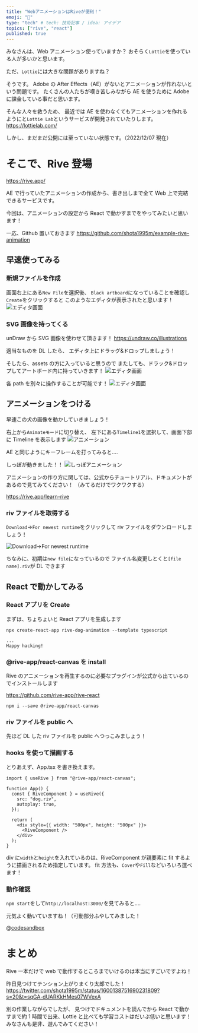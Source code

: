 ```yaml
---
title: "WebアニメーションはRiveが便利！"
emoji: "🎥"
type: "tech" # tech: 技術記事 / idea: アイデア
topics: ["rive", "react"]
published: true
---
```


みなさんは、Web アニメーション使っていますか？
おそらく`Lottie`を使っている人が多いかと思います。

ただ、`Lottie`には大きな問題がありますね？

そうです。
Adobe の After Effects（AE）がないとアニメーションが作れないという問題です。
たくさんの人たちが嘆き苦しみながら AE を使うために Adobe に課金している事だと思います。

そんな人々を救うため、
最近では AE を使わなくてもアニメーションを作れるようにと`Lottie Lab`というサービスが開発されていたりします。
https://lottielab.com/

しかし、まだまだ公開には至っていない状態です。（2022/12/07 現在）

# そこで、Rive 登場

https://rive.app/

AE で行っていたアニメーションの作成から、書き出しまで全て Web 上で完結できるサービスです。

今回は、アニメーションの設定から React で動かすまでをやってみたいと思います！

一応、Github 置いておきます
https://github.com/shota1995m/example-rive-animation

## 早速使ってみる

### 新規ファイルを作成

画面右上にある`New File`を選択後、
`Black artboard`になっていることを確認し`Create`をクリックすると
このようなエディタが表示されたと思います！
![エディタ画面](/images/shota1995m-rive-app/editor.png)

### SVG 画像を持ってくる

unDraw から SVG 画像を使わせて頂きます！
https://undraw.co/illustrations

適当なものを DL したら、
エディタ上にドラッグ&ドロップしましょう！

そしたら、assets の方に入っていると思うので
またしても、ドラック&ドロップしてアートボード内に持っていきます！
![エディタ画面](/images/shota1995m-rive-app/dnd.png)

各 path を別々に操作することが可能です！
![エディタ画面](/images/shota1995m-rive-app/1.png)

## アニメーションをつける

早速この犬の画像を動かしていきましょう！

右上から`Animateモード`に切り替え、
左下にある`Timeline1`を選択して、画面下部に Timeline を表示します
![アニメーション](/images/shota1995m-rive-app/animate.png)

AE と同じようにキーフレームを打ってみると....

しっぽが動きました！！
![しっぽアニメーション](https://user-images.githubusercontent.com/10015803/206233505-4d41b8f3-34ae-4865-8dd1-c3ec45454f00.png)

アニメーションの作り方に関しては、公式からチュートリアル、ドキュメントがあるので見てみてください！
（みてるだけでワクワクする）

https://rive.app/learn-rive

### riv ファイルを取得する

`Download`→`For newest runtime`をクリックして riv ファイルをダウンロードしましょう！

![Download→For newest runtime](/images/shota1995m-rive-app/download.png)

ちなみに、初期は`new file`になっているので
ファイル名変更しとくと`[file name].riv`が DL できます

## React で動かしてみる

### React アプリを Create

まずは、ちょちょいと React アプリを生成します

```shell
npx create-react-app rive-dog-animation --template typescript

...
Happy hacking!
```

### @rive-app/react-canvas を install

Rive のアニメーションを再生するのに必要なプラグインが公式から出ているのでインストールします

https://github.com/rive-app/rive-react

```shell
npm i --save @rive-app/react-canvas
```

### riv ファイルを public へ

先ほど DL した riv ファイルを public へつっこみましょう！

### hooks を使って描画する

とりあえず、App.tsx を書き換えます。

```typescript:src/App.tsx
import { useRive } from "@rive-app/react-canvas";

function App() {
  const { RiveComponent } = useRive({
    src: "dog.riv",
    autoplay: true,
  });

  return (
    <div style={{ width: "500px", height: "500px" }}>
      <RiveComponent />
    </div>
  );
}
```

div に`width`と`height`を入れているのは、RiveComponent が親要素に fit するように描画されるため指定しています。
fit 方法も、`Cover`や`Fill`などいろいろ選べます！

### 動作確認

`npm start`をして`http://localhost:3000/`を見てみると....

元気よく動いていますね！（可動部分ふやしてみました！

@[codesandbox](https://codesandbox.io/embed/ecstatic-mahavira-7p3hfi?fontsize=14&hidenavigation=1&theme=dark)

# まとめ

Rive 一本だけで web で動作するところまでいけるのは本当にすごいですよね！

昨日見つけてテンション上がりまくり太郎でした！
https://twitter.com/shota1995m/status/1600138751690231809?s=20&t=sqGA-dUARKkHMes07WVexA

別の作業しながらでしたが、
見つけでドキュメントを読んでから React で動かすまで約 1 時間で出来、Lottie と比べても学習コストはだいぶ低いと思います！
みなさんも是非、遊んでみてください！
